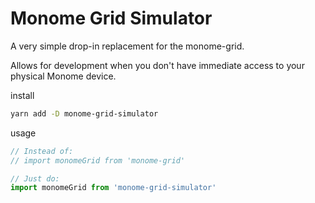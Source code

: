 # Monome Grid Simulator

A very simple drop-in replacement for the monome-grid.

Allows for development when you don't have immediate access to your physical
Monome device.

install

```bash
yarn add -D monome-grid-simulator
```

usage

```typescript
// Instead of:
// import monomeGrid from 'monome-grid'

// Just do:
import monomeGrid from 'monome-grid-simulator'
```
